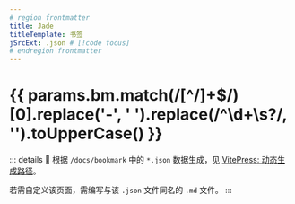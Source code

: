 ```yaml
---
# region frontmatter
title: Jade
titleTemplate: 书签
jSrcExt: .json # [!code focus]
# endregion frontmatter
---
```


<script setup>
import { useData } from 'vitepress'
import JLinkGrid from '/.vitepress/components/JLinkGrid.vue'

const { params } = useData()

</script>

# {{ params.bm.match(/[^/]+$/)[0].replace('-', ' ').replace(/^\d+\s?/, '').toUpperCase() }}

::: details :tada:
根据 `/docs/bookmark` 中的 `*.json` 数据生成，见 [VitePress: 动态生成路径](https://vitepress.dev/zh/guide/routing#dynamically-generating-paths)。

若需自定义该页面，需编写与该 `.json` 文件同名的 `.md` 文件。
:::

<JLinkGrid :data="params.data" titleLevel="normal" />
